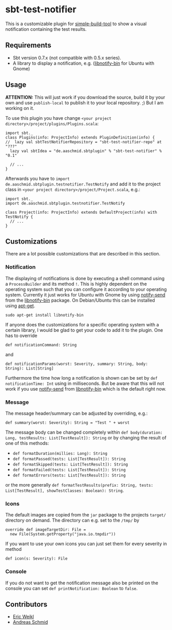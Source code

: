 sbt-test-notifier
=================

This is a customizable plugin for [simple-build-tool](http://code.google.com/p/simple-build-tool/) 
to show a visual notification containing the test results. 


Requirements
------------

* Sbt version 0.7.x (not compatible with 0.5.x series).
* A library to display a notification, e.g. 
([libnotify-bin](https://launchpad.net/ubuntu/maverick/+package/libnotify-bin) 
for Ubuntu with Gnome)


Usage
-----

**ATTENTION:** This will just work if you download the source, build it by your own and
use `publish-local` to publish it to your local repository. ;)
But I am working on it.


To use this plugin you have change `<your project directory>/project/plugins/Plugins.scala`:

    import sbt._
    class Plugins(info: ProjectInfo) extends PluginDefinition(info) {
    //  lazy val sbtTestNotifierRepository = "sbt-test-notifier-repo" at "???"
      lazy val sbtIdea = "de.aaschmid.sbtplugin" % "sbt-test-notifier" % "0.1"

      // ...
    }

Afterwards you have to `import de.aaschmid.sbtplugin.testnotifier.TestNotify` and add it 
to the project class in `<your project directory>/project/Project.scala`, e.g.:

    import sbt._
    import de.aaschmid.sbtplugin.testnotifier.TestNotify

    class Project(info: ProjectInfo) extends DefaultProject(info) with TestNotify {
      // ...
    }


Customizations
--------------

There are a lot possible customizations that are described in this section. 


### Notification

The displaying of notifications is done by executing a shell command using a 
`ProcessBuilder` and its method `!`. This is highly dependent on the operating 
system such that you can configure it according to your operating system. 
Currently it just works for Ubuntu with Gnome by using 
[notify-send](http://manpages.ubuntu.com/manpages/maverick/man1/notify-send.1.html) 
from the [libnotify-bin](https://launchpad.net/ubuntu/maverick/+package/libnotify-bin) 
package. On Debian/Ubuntu this can be installed using 
[apt-get](http://manpages.ubuntu.com/manpages/maverick/en/man8/apt-get.8.html).

    sudo apt-get install libnotify-bin

If anyone does the customizations for a specific operating system with a certain 
library, I would be glad to get your code to add it to the plugin. One has to 
override 

    def notificationCommand: String

and

    def notificationParams(worst: Severity, summary: String, body: String): List[String]

Furthermore the time how long a notification is shown can be set by 
`def notificationTime: Int` using in milliseconds. But be aware that this will not work 
if you use [notify-send](http://manpages.ubuntu.com/manpages/maverick/man1/notify-send.1.html)
from [libnotify-bin](https://launchpad.net/ubuntu/maverick/+package/libnotify-bin) which is 
the default right now.


### Message

The message header/summary can be adjusted by overriding, e.g.:

    def summary(worst: Severity): String = "Test " + worst

The message body can be changed completely within 
`def body(duration: Long, testResults: List[TestResult]): String` or by 
changing the result of one of this methods: 

* `def formatDuration(millies: Long): String`
* `def formatPassed(tests: List[TestResult]): String`
* `def formatSkipped(tests: List[TestResult]): String`
* `def formatFailed(tests: List[TestResult]): String`
* `def formatErrors(tests: List[TestResult]): String`

or the more generally 
`def formatTestResults(prefix: String, tests: List[TestResult], showTestClasses: Boolean): String`.

### Icons

The default images are copied from the `jar` package to the projects `target/` 
directory on demand. The directory can e.g. set to the `/tmp/` by

    override def imageTargetDir: File =
      new File(System.getProperty("java.io.tmpdir"))

If you want to use your own icons you can just set them for every severity in method

    def icon(s: Severity): File


### Console

If you do not want to get the notification message also be printed on the console 
you can set `def printNotification: Boolean` to `false`.


Contributors
------------

* [Eric Weikl](https://github.com/ericweikl)
* [Andreas Schmid](https://github.com/aaschmid)


